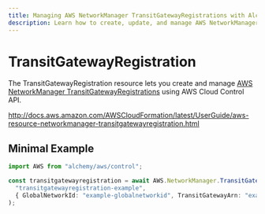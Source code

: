 ```yaml
---
title: Managing AWS NetworkManager TransitGatewayRegistrations with Alchemy
description: Learn how to create, update, and manage AWS NetworkManager TransitGatewayRegistrations using Alchemy Cloud Control.
---
```


# TransitGatewayRegistration

The TransitGatewayRegistration resource lets you create and manage [AWS NetworkManager TransitGatewayRegistrations](https://docs.aws.amazon.com/networkmanager/latest/userguide/) using AWS Cloud Control API.

http://docs.aws.amazon.com/AWSCloudFormation/latest/UserGuide/aws-resource-networkmanager-transitgatewayregistration.html

## Minimal Example

```ts
import AWS from "alchemy/aws/control";

const transitgatewayregistration = await AWS.NetworkManager.TransitGatewayRegistration(
  "transitgatewayregistration-example",
  { GlobalNetworkId: "example-globalnetworkid", TransitGatewayArn: "example-transitgatewayarn" }
);
```

